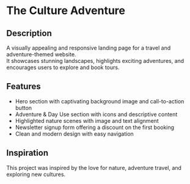 # The Culture Adventure

## Description
A visually appealing and responsive landing page for a travel and adventure-themed website.  
It showcases stunning landscapes, highlights exciting adventures, and encourages users to explore and book tours.

## Features
- Hero section with captivating background image and call-to-action button
- Adventure & Day Use section with icons and descriptive content
- Highlighted nature scenes with image and text alignment
- Newsletter signup form offering a discount on the first booking
- Clean and modern design with easy navigation

## Inspiration
This project was inspired by the love for nature, adventure travel, and exploring new cultures.
